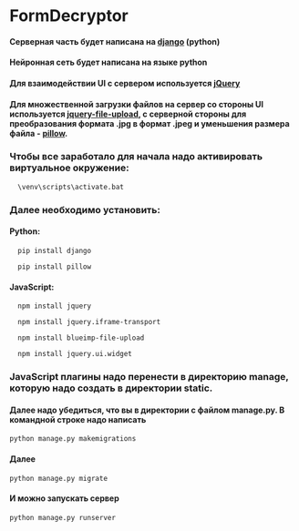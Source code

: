 # FormDecryptor


#### Серверная часть будет написана на [django](https://github.com/django/django) (python)
#### Нейронная сеть будет написана на языке python
#### Для взаимодействии UI с сервером используется [jQuery](https://github.com/jquery/jquery)
#### Для множественной загрузки файлов на сервер со стороны UI используется [jquery-file-upload](https://github.com/blueimp/jQuery-File-Upload), с серверной стороны для преобразования формата .jpg в формат .jpeg и уменьшения размера файла - [pillow](https://github.com/python-pillow/Pillow).

### Чтобы все заработало для начала надо активировать виртуальное окружение:
``` shell
  \venv\scripts\activate.bat
```
### Далее необходимо установить:
#### Python:
``` shell
  pip install django
```
``` shell
  pip install pillow
```
#### JavaScript:
```shell
  npm install jquery
```
``` shell 
  npm install jquery.iframe-transport
```
``` shell 
  npm install blueimp-file-upload
```
``` shell 
  npm install jquery.ui.widget
```
### JavaScript плагины надо перенести в директорию manage, которую надо создать в директории static.

#### Далее надо убедиться, что вы в директории с файлом manage.py. В командной строке надо написать 
```python manage.py makemigrations```
#### Далее
```python manage.py migrate```
#### И можно запускать сервер
```python manage.py runserver```
